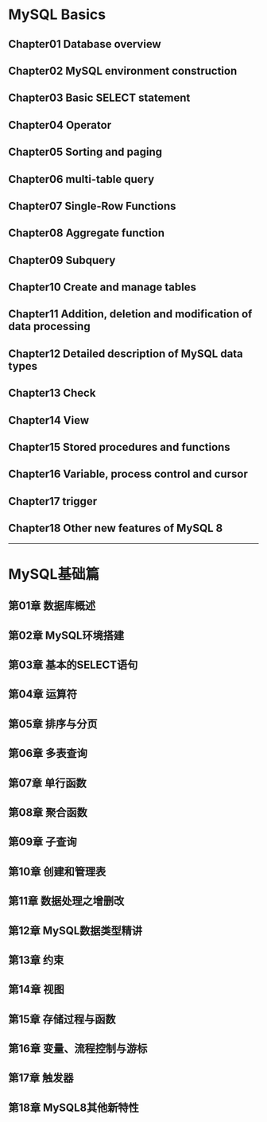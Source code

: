 # MySQL Basics

## Chapter01 Database overview

## Chapter02 MySQL environment construction

## Chapter03 Basic SELECT statement

## Chapter04 Operator

## Chapter05 Sorting and paging

## Chapter06 multi-table query

## Chapter07 Single-Row Functions

## Chapter08 Aggregate function

## Chapter09 Subquery

## Chapter10 Create and manage tables

## Chapter11 Addition, deletion and modification of data processing

## Chapter12 Detailed description of MySQL data types

## Chapter13 Check

## Chapter14 View

## Chapter15 Stored procedures and functions

## Chapter16 Variable, process control and cursor

## Chapter17 trigger

## Chapter18 Other new features of MySQL 8

---

# MySQL基础篇

## 第01章 数据库概述

## 第02章 MySQL环境搭建

## 第03章 基本的SELECT语句

## 第04章 运算符

## 第05章 排序与分页

## 第06章 多表查询

## 第07章 单行函数

## 第08章 聚合函数

## 第09章 子查询

## 第10章 创建和管理表

## 第11章 数据处理之增删改

## 第12章 MySQL数据类型精讲

## 第13章 约束

## 第14章 视图

## 第15章 存储过程与函数

## 第16章 变量、流程控制与游标

## 第17章 触发器

## 第18章 MySQL8其他新特性
